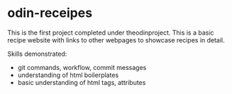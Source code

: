 # odin-receipes
This is the first project completed under theodinproject.
This is a basic recipe website with links to other webpages to showcase recipes in detail.

Skills demonstrated:
* git commands, workflow, commit messages
* understanding of html boilerplates
* basic understanding of html tags, attributes
